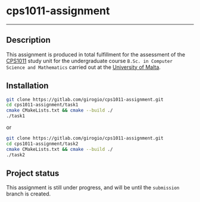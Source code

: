 # cps1011-assignment

---

## Description
This assignment is produced in total fulfillment for the assessment of the [CPS1011](https://www.um.edu.mt/courses/studyunit/CPS1011) study unit for the undergraduate course `B.Sc. in Computer Science and Mathematics` carried out at the [University of Malta](https://um.edu.mt).   

## Installation

```bash
git clone https://gitlab.com/girogio/cps1011-assignment.git
cd cps1011-assignment/task1
cmake CMakeLists.txt && cmake --build ./
./task1
```
or 

```bash
git clone https://gitlab.com/girogio/cps1011-assignment.git
cd cps1011-assignment/task2
cmake CMakeLists.txt && cmake --build ./
./task2
```

## Project status
This assignment is still under progress, and will be until the `submission` branch is created.

